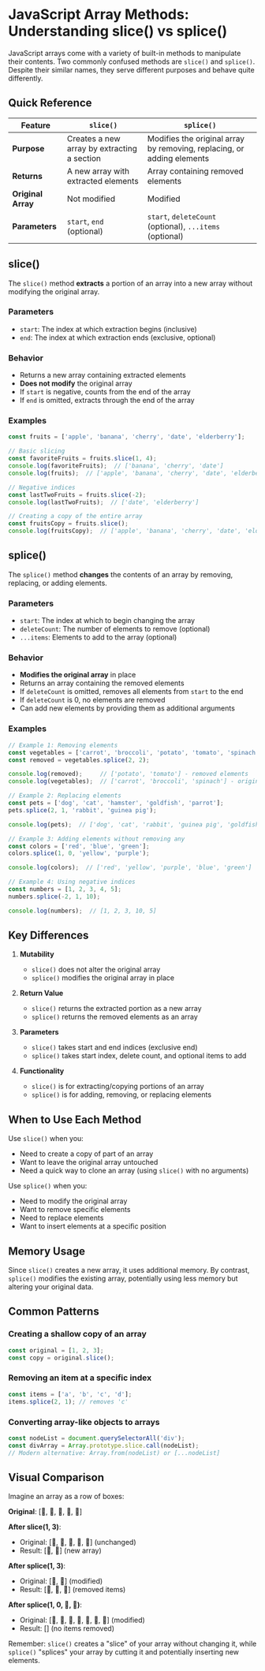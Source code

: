 # JavaScript Array Methods: Understanding slice() vs splice()

JavaScript arrays come with a variety of built-in methods to manipulate their contents. Two commonly confused methods are `slice()` and `splice()`. Despite their similar names, they serve different purposes and behave quite differently.

## Quick Reference

| Feature | `slice()` | `splice()` |
|---------|-----------|------------|
| **Purpose** | Creates a new array by extracting a section | Modifies the original array by removing, replacing, or adding elements |
| **Returns** | A new array with extracted elements | Array containing removed elements |
| **Original Array** | Not modified | Modified |
| **Parameters** | `start`, `end` (optional) | `start`, `deleteCount` (optional), `...items` (optional) |

## slice()

The `slice()` method **extracts** a portion of an array into a new array without modifying the original array.

### Parameters

- `start`: The index at which extraction begins (inclusive)
- `end`: The index at which extraction ends (exclusive, optional)

### Behavior

- Returns a new array containing extracted elements
- **Does not modify** the original array
- If `start` is negative, counts from the end of the array
- If `end` is omitted, extracts through the end of the array

### Examples

```javascript
const fruits = ['apple', 'banana', 'cherry', 'date', 'elderberry'];

// Basic slicing
const favoriteFruits = fruits.slice(1, 4);
console.log(favoriteFruits);  // ['banana', 'cherry', 'date']
console.log(fruits);  // ['apple', 'banana', 'cherry', 'date', 'elderberry'] - unchanged!

// Negative indices
const lastTwoFruits = fruits.slice(-2);
console.log(lastTwoFruits);  // ['date', 'elderberry']

// Creating a copy of the entire array
const fruitsCopy = fruits.slice();
console.log(fruitsCopy);  // ['apple', 'banana', 'cherry', 'date', 'elderberry']
```

## splice()

The `splice()` method **changes** the contents of an array by removing, replacing, or adding elements.

### Parameters

- `start`: The index at which to begin changing the array
- `deleteCount`: The number of elements to remove (optional)
- `...items`: Elements to add to the array (optional)

### Behavior

- **Modifies the original array** in place
- Returns an array containing the removed elements
- If `deleteCount` is omitted, removes all elements from `start` to the end
- If `deleteCount` is 0, no elements are removed
- Can add new elements by providing them as additional arguments

### Examples

```javascript
// Example 1: Removing elements
const vegetables = ['carrot', 'broccoli', 'potato', 'tomato', 'spinach'];
const removed = vegetables.splice(2, 2);

console.log(removed);     // ['potato', 'tomato'] - removed elements
console.log(vegetables);  // ['carrot', 'broccoli', 'spinach'] - original array modified

// Example 2: Replacing elements
const pets = ['dog', 'cat', 'hamster', 'goldfish', 'parrot'];
pets.splice(2, 1, 'rabbit', 'guinea pig');

console.log(pets);  // ['dog', 'cat', 'rabbit', 'guinea pig', 'goldfish', 'parrot']

// Example 3: Adding elements without removing any
const colors = ['red', 'blue', 'green'];
colors.splice(1, 0, 'yellow', 'purple');

console.log(colors);  // ['red', 'yellow', 'purple', 'blue', 'green']

// Example 4: Using negative indices
const numbers = [1, 2, 3, 4, 5];
numbers.splice(-2, 1, 10);

console.log(numbers);  // [1, 2, 3, 10, 5]
```

## Key Differences

1. **Mutability**
   - `slice()` does not alter the original array
   - `splice()` modifies the original array in place

2. **Return Value**
   - `slice()` returns the extracted portion as a new array
   - `splice()` returns the removed elements as an array

3. **Parameters**
   - `slice()` takes start and end indices (exclusive end)
   - `splice()` takes start index, delete count, and optional items to add

4. **Functionality**
   - `slice()` is for extracting/copying portions of an array
   - `splice()` is for adding, removing, or replacing elements

## When to Use Each Method

Use `slice()` when you:
- Need to create a copy of part of an array
- Want to leave the original array untouched
- Need a quick way to clone an array (using `slice()` with no arguments)

Use `splice()` when you:
- Need to modify the original array
- Want to remove specific elements
- Need to replace elements
- Want to insert elements at a specific position

## Memory Usage

Since `slice()` creates a new array, it uses additional memory. By contrast, `splice()` modifies the existing array, potentially using less memory but altering your original data.

## Common Patterns

### Creating a shallow copy of an array

```javascript
const original = [1, 2, 3];
const copy = original.slice();
```

### Removing an item at a specific index

```javascript
const items = ['a', 'b', 'c', 'd'];
items.splice(2, 1); // removes 'c'
```

### Converting array-like objects to arrays

```javascript
const nodeList = document.querySelectorAll('div');
const divArray = Array.prototype.slice.call(nodeList);
// Modern alternative: Array.from(nodeList) or [...nodeList]
```

## Visual Comparison

Imagine an array as a row of boxes:

**Original**: [🍎, 🍌, 🍒, 🍑, 🍇]

**After slice(1, 3)**:
- Original: [🍎, 🍌, 🍒, 🍑, 🍇] (unchanged)
- Result: [🍌, 🍒] (new array)

**After splice(1, 3)**:
- Original: [🍎, 🍇] (modified)
- Result: [🍌, 🍒, 🍑] (removed items)

**After splice(1, 0, 🥝, 🍍)**:
- Original: [🍎, 🥝, 🍍, 🍌, 🍒, 🍑, 🍇] (modified)
- Result: [] (no items removed)

Remember: `slice()` creates a "slice" of your array without changing it, while `splice()` "splices" your array by cutting it and potentially inserting new elements.